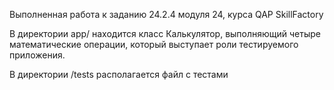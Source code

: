 Выполненная работа к заданию 24.2.4 модуля 24, курса QAP SkillFactory

В директории app/ находится класс Калькулятор, выполняющий четыре математические операции, который выступает роли тестируемого приложения.

В директории /tests располагается файл с тестами
